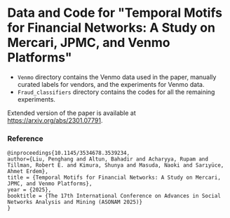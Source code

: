 # Data and Code for "Temporal Motifs for Financial Networks: A Study on Mercari, JPMC, and Venmo Platforms"

- `Venmo` directory contains the Venmo data used in the paper, manually curated labels for vendors, and the experiments for Venmo data.
- `Fraud_classifiers` directory contains the codes for all the remaining experiments.

Extended version of the paper is available at https://arxiv.org/abs/2301.07791.

### Reference
```
@inproceedings{10.1145/3534678.3539234,
author={Liu, Penghang and Altun, Bahadir and Acharyya, Rupam and Tillman, Robert E. and Kimura, Shunya and Masuda, Naoki and Sarıyüce, Ahmet Erdem},
title = {Temporal Motifs for Financial Networks: A Study on Mercari, JPMC, and Venmo Platforms},
year = {2025},
booktitle = {The 17th International Conference on Advances in Social Networks Analysis and Mining (ASONAM 2025)}
}

```
